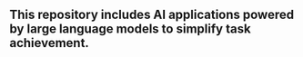## This repository includes AI applications powered by large language models to simplify task achievement.

